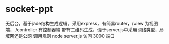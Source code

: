 # socket-ppt
无后台，基于jade结构生成逻辑，采用express，有简易router，/view 为视图端， /controller 有控制器端
带有二维码生成，请于server.js中采用网络类型，局域网还是公网
调用规则 node server.js
访问 3000 端口
